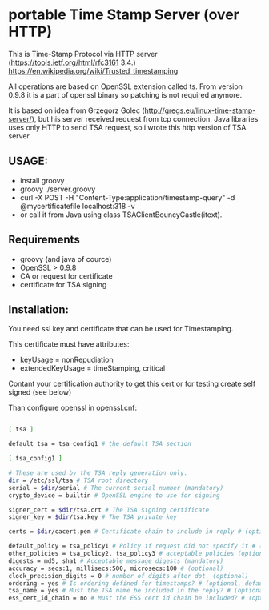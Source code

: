 # portable Time Stamp Server (over HTTP)

This is Time-Stamp Protocol via HTTP server (https://tools.ietf.org/html/rfc3161 3.4.)
https://en.wikipedia.org/wiki/Trusted_timestamping

All operations are based on OpenSSL extension called ts. From version 0.9.8 it is a part of openssl binary so patching is not required anymore.

It is based on idea from Grzegorz Golec (http://gregs.eu/linux-time-stamp-server/), but his server received request from tcp connection. Java libraries uses only HTTP to send TSA request, so i wrote this http version of TSA server.

## USAGE:
* install groovy
* groovy ./server.groovy
* curl -X POST -H "Content-Type:application/timestamp-query" -d @mycertificatefile localhost:318 -v
* or call it from Java using class TSAClientBouncyCastle(itext).

## Requirements
* groovy (and java of cource)
* OpenSSL > 0.9.8
* CA or request for certificate
* certificate for TSA signing

## Installation:

You need ssl key and certificate that can be used for Timestamping. 

This certificate must have attributes:
* keyUsage = nonRepudiation
* extendedKeyUsage = timeStamping, critical

Contant your certification authority to get this cert or for testing create self signed (see below)

Than configure openssl in openssl.cnf:

```sh

[ tsa ]

default_tsa = tsa_config1 # the default TSA section

[ tsa_config1 ]

# These are used by the TSA reply generation only. 
dir = /etc/ssl/tsa # TSA root directory 
serial = $dir/serial # The current serial number (mandatory) 
crypto_device = builtin # OpenSSL engine to use for signing 

signer_cert = $dir/tsa.crt # The TSA signing certificate
signer_key = $dir/tsa.key # The TSA private key

certs = $dir/cacert.pem # Certificate chain to include in reply # (optional) 

default_policy = tsa_policy1 # Policy if request did not specify it # (optional) 
other_policies = tsa_policy2, tsa_policy3 # acceptable policies (optional) 
digests = md5, sha1 # Acceptable message digests (mandatory) 
accuracy = secs:1, millisecs:500, microsecs:100 # (optional) 
clock_precision_digits = 0 # number of digits after dot. (optional) 
ordering = yes # Is ordering defined for timestamps? # (optional, default: no) 
tsa_name = yes # Must the TSA name be included in the reply? # (optional, default: no) 
ess_cert_id_chain = no # Must the ESS cert id chain be included? # (optional, default: no) 

```

